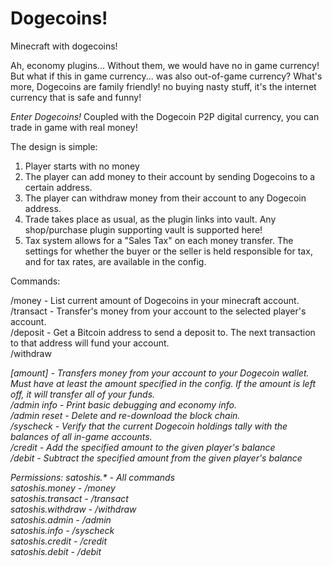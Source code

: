 Dogecoins!
========

Minecraft with dogecoins!  

Ah, economy plugins... Without them, we would have no in game currency! But what if this in game currency... was also out-of-game currency? 
What's more, Dogecoins are family friendly! no buying nasty stuff, it's the internet currency that is safe and funny!

*Enter Dogecoins!*
Coupled with the Dogecoin P2P digital currency, you can trade in game with real money!

The design is simple:  
1) Player starts with no money  
2) The player can add money to their account by sending Dogecoins to a certain address.  
3) The player can withdraw money from their account to any Dogecoin address.  
4) Trade takes place as usual, as the plugin links into vault. Any shop/purchase plugin supporting vault is supported here!  
5) Tax system allows for a "Sales Tax" on each money transfer. The settings for whether the buyer or the seller is held responsible for tax, and for tax rates, are available in the config.  

Commands:  

/money - List current amount of Dogecoins in your minecraft account.  
/transact <player> <amount> - Transfer's money from your account to the selected player's account.  
/deposit - Get a Bitcoin address to send a deposit to. The next transaction to that address will fund your account.  
/withdraw <address> [amount] - Transfers money from your account to your Dogecoin wallet. Must have at least the amount specified in the config. If the amount is left off, it will transfer all of your funds.  
/admin info - Print basic debugging and economy info.  
/admin reset - Delete and re-download the block chain.  
/syscheck - Verify that the current Dogecoin holdings tally with the balances of all in-game accounts.  
/credit <player> <amount> - Add the specified amount to the given player's balance  
/debit <player> <amount> - Subtract the specified amount from the given player's balance  

Permissions:
satoshis.* - All commands  
satoshis.money - /money  
satoshis.transact - /transact  
satoshis.withdraw - /withdraw  
satoshis.admin - /admin  
satoshis.info - /syscheck  
satoshis.credit - /credit  
satoshis.debit - /debit

